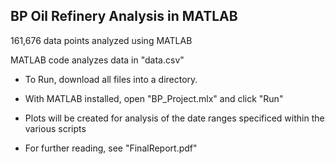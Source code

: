 ## BP Oil Refinery Analysis in MATLAB
161,676 data points analyzed using MATLAB

MATLAB code analyzes data in "data.csv"

- To Run, download all files into a directory.
- With MATLAB installed, open "BP_Project.mlx" and click "Run"
- Plots will be created for analysis of the date ranges specificed within the various scripts

- For further reading, see "FinalReport.pdf"
